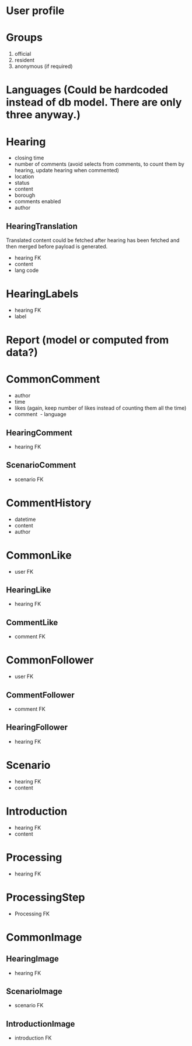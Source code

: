
# User profile

# Groups
 1. official
 2. resident
 3. anonymous (if required)
 
# Languages (Could be hardcoded instead of db model. There are only three anyway.)

# Hearing 
 - closing time
 - number of comments
 (avoid selects from comments, to count them by hearing, update hearing when commented)
 - location
 - status
 - content
 - borough
 - comments enabled
 - author

## HearingTranslation

Translated content could be fetched after hearing has been fetched and then merged before payload is generated.

 - hearing FK
 - content
 - lang code


# HearingLabels
 - hearing FK
 - label

# Report (model or computed from data?)

# CommonComment
 - author
 - time
 - likes (again, keep number of likes instead of counting them all the time)
 - comment
 - language

## HearingComment
  - hearing FK

## ScenarioComment
  - scenario FK

# CommentHistory
 - datetime
 - content
 - author

# CommonLike
 - user FK

## HearingLike
 - hearing FK

## CommentLike
 - comment FK
 
# CommonFollower
 - user FK
 
## CommentFollower
 - comment FK

## HearingFollower
 - hearing FK

# Scenario
 - hearing FK
 - content

# Introduction
 - hearing FK
 - content

# Processing
 - hearing FK

# ProcessingStep
 - Processing FK

# CommonImage

## HearingImage
  - hearing FK

## ScenarioImage
  - scenario FK

## IntroductionImage
  - introduction FK

